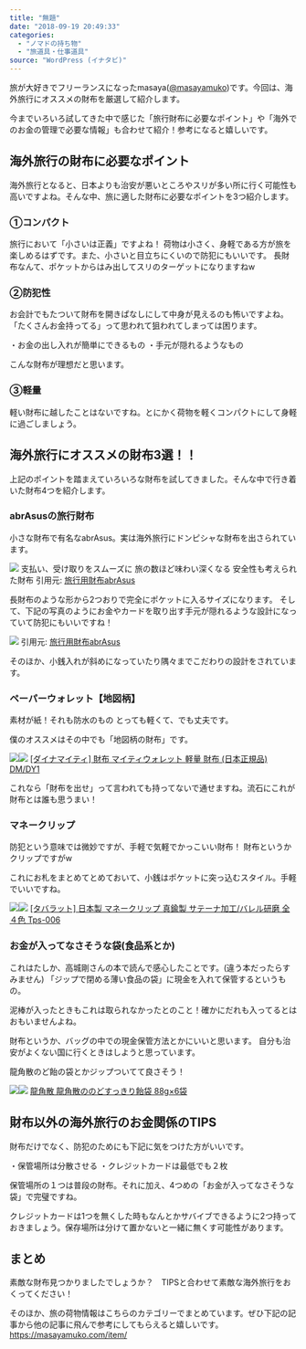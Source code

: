 ```yaml
---
title: "無題"
date: "2018-09-19 20:49:33"
categories:
  - "ノマドの持ち物"
  - "旅道具・仕事道具"
source: "WordPress (イナタビ)"
---
```


旅が大好きでフリーランスになったmasaya([@masayamuko](https://twitter.com/MasayaMuko))です。今回は、海外旅行にオススメの財布を厳選して紹介します。

今までいろいろ試してきた中で感じた「旅行財布に必要なポイント」や「海外でのお金の管理で必要な情報」も合わせて紹介！参考になると嬉しいです。

## 海外旅行の財布に必要なポイント

海外旅行となると、日本よりも治安が悪いところやスリが多い所に行く可能性も高いですよね。そんな中、旅に適した財布に必要なポイントを3つ紹介します。

### ①コンパクト

旅行において「小さいは正義」ですよね！
荷物は小さく、身軽である方が旅を楽しめるはずです。また、小さいと目立ちにくいので防犯にもいいです。
長財布なんて、ポケットからはみ出してスリのターゲットになりますねw

### ②防犯性

お会計でもたついて財布を開きぱなしにして中身が見えるのも怖いですよね。
「たくさんお金持ってる」って思われて狙われてしまっては困ります。

・お金の出し入れが簡単にできるもの
・手元が隠れるようなもの

こんな財布が理想だと思います。

### ③軽量

軽い財布に越したことはないですね。とにかく荷物を軽くコンパクトにして身軽に過ごしましょう。

## 海外旅行にオススメの財布3選！！

上記のポイントを踏まえていろいろな財布を試してきました。そんな中で行き着いた財布4つを紹介します。

### abrAsusの旅行財布

小さな財布で有名なabrAsus。実は海外旅行にドンピシャな財布を出さられています。

> 
![](https://masayamuko.com/wp/wp-content/uploads/2018/09/スクリーンショット-2018-09-19-20.24.10-1024x616.png)
支払い、受け取りをスムーズに
旅の数ほど味わい深くなる
安全性も考えられた財布
引用元: [旅行用財布abrAsus](https://superclassic.jp/?pid=40601)

長財布のような形から2つおりで完全にポケットに入るサイズになります。
そして、下記の写真のようにお金やカードを取り出す手元が隠れるような設計になっていて防犯にもいいですね！

> 
![](https://masayamuko.com/wp/wp-content/uploads/2018/09/img003.jpg)
引用元: [旅行用財布abrAsus](https://superclassic.jp/?pid=40601)

そのほか、小銭入れが斜めになっていたり隅々までこだわりの設計をされています。

### ペーパーウォレット【地図柄】

素材が紙！それも防水のもの
とっても軽くて、でも丈夫です。

僕のオススメはその中でも「地図柄の財布」です。

[![](//ws-fe.amazon-adsystem.com/widgets/q?_encoding=UTF8&ASIN=B0024MGPAQ&Format=_SL250_&ID=AsinImage&MarketPlace=JP&ServiceVersion=20070822&WS=1&tag=msymk-22&language=ja_JP)](https://www.amazon.co.jp/%E3%83%80%E3%82%A4%E3%83%8A%E3%83%9E%E3%82%A4%E3%83%86%E3%82%A3-%E3%83%9E%E3%82%A4%E3%83%86%E3%82%A3%E3%82%A6%E3%82%A9%E3%83%AC%E3%83%83%E3%83%88-%E6%97%A5%E6%9C%AC%E6%AD%A3%E8%A6%8F%E5%93%81-DY-810-DC%E3%83%9C%E3%83%A0%E3%82%B7%E3%82%A7%E3%83%AB/dp/B0024MGPAQ/ref=as_li_ss_il?ie=UTF8&qid=1537356706&sr=8-1-fkmr0&keywords=%E3%83%9A%E3%83%BC%E3%83%91%E3%83%BC%E3%82%A6%E3%82%A9%E3%83%AC%E3%83%83%E3%83%88%E3%80%80%E5%9C%B0%E5%9B%B3&th=1&linkCode=li3&tag=msymk-22&linkId=74822d52d22045cc003a46395041c8e6&language=ja_JP)![](https://ir-jp.amazon-adsystem.com/e/ir?t=msymk-22&language=ja_JP&l=li3&o=9&a=B0024MGPAQ)
[[ダイナマイティ] 財布 マイティウォレット 軽量 財布 (日本正規品) DM/DY1](https://amzn.to/2PRjvt3)

これなら「財布を出せ」って言われても持ってないで通せますね。流石にこれが財布とは誰も思うまい！

### マネークリップ

防犯という意味では微妙ですが、手軽で気軽でかっこいい財布！
財布というかクリップですがw

これにお札をまとめてとめておいて、小銭はポケットに突っ込むスタイル。手軽でいいですね。

[![](//ws-fe.amazon-adsystem.com/widgets/q?_encoding=UTF8&ASIN=B01ICREXU0&Format=_SL250_&ID=AsinImage&MarketPlace=JP&ServiceVersion=20070822&WS=1&tag=msymk-22&language=ja_JP)](https://www.amazon.co.jp/%E3%82%BF%E3%83%90%E3%83%A9%E3%83%83%E3%83%88-%E3%83%9E%E3%83%8D%E3%83%BC%E3%82%AF%E3%83%AA%E3%83%83%E3%83%97-%E3%82%B5%E3%83%86%E3%83%BC%E3%83%8A%E5%8A%A0%E5%B7%A5-%E3%82%B7%E3%83%AB%E3%83%90%E3%83%BC%E3%82%B5%E3%83%86%E3%83%BC%E3%83%8A-Tps-006-svt/dp/B01ICREXU0/ref=as_li_ss_il?s=shoes&ie=UTF8&qid=1537356891&sr=1-2&keywords=%E3%83%9E%E3%83%8D%E3%83%BC%E3%82%AF%E3%83%AA%E3%83%83%E3%83%97&linkCode=li3&tag=msymk-22&linkId=b9c9dd1adfa86919400731a7576af195&language=ja_JP)![](https://ir-jp.amazon-adsystem.com/e/ir?t=msymk-22&language=ja_JP&l=li3&o=9&a=B01ICREXU0)
[[タバラット] 日本製 マネークリップ 真鍮製 サテーナ加工/バレル研磨 全４色 Tps-006](https://amzn.to/2QIdGiA)

### お金が入ってなさそうな袋(食品系とか)

これはたしか、高城剛さんの本で読んで感心したことです。(違う本だったらすみません)
「ジップで閉める薄い食品の袋」に現金を入れて保管するというもの。

泥棒が入ったときもこれは取られなかったとのこと！確かにだれも入ってるとはおもいませんよね。

財布というか、バッグの中での現金保管方法とかにいいと思います。
自分も治安がよくない国に行くときはしようと思っています。

龍角散のど飴の袋とかジップついてて良さそう！

[![](//ws-fe.amazon-adsystem.com/widgets/q?_encoding=UTF8&ASIN=B00AH68VHG&Format=_SL250_&ID=AsinImage&MarketPlace=JP&ServiceVersion=20070822&WS=1&tag=msymk-22&language=ja_JP)](https://www.amazon.co.jp/%E9%BE%8D%E8%A7%92%E6%95%A3-%E9%BE%8D%E8%A7%92%E6%95%A3%E3%81%AE%E3%81%AE%E3%81%A9%E3%81%99%E3%81%A3%E3%81%8D%E3%82%8A%E9%A3%B4%E8%A2%8B-88g%C3%976%E8%A2%8B/dp/B00AH68VHG/ref=as_li_ss_il?s=food-beverage&ie=UTF8&qid=1537357045&sr=1-3&keywords=%E9%BE%8D%E8%A7%92%E6%95%A3%E3%81%AE%E3%81%A9%E3%81%82%E3%82%81&linkCode=li3&tag=msymk-22&linkId=8fec5bdfbecffbb314d38816da18d90b&language=ja_JP)![](https://ir-jp.amazon-adsystem.com/e/ir?t=msymk-22&language=ja_JP&l=li3&o=9&a=B00AH68VHG)
[龍角散 龍角散ののどすっきり飴袋 88g×6袋](https://amzn.to/2Np7HBh)

## 財布以外の海外旅行のお金関係のTIPS

財布だけでなく、防犯のためにも下記に気をつけた方がいいです。

・保管場所は分散させる
・クレジットカードは最低でも２枚

保管場所の１つは普段の財布。それに加え、4つめの「お金が入ってなさそうな袋」で完璧ですね。

クレジットカードは1つを無くした時もなんとかサバイブできるように2つ持っておきましょう。保存場所は分けて置かないと一緒に無くす可能性があります。

## まとめ

素敵な財布見つかりましたでしょうか？　TIPSと合わせて素敵な海外旅行をおくってください！

そのほか、旅の荷物情報はこちらのカテゴリーでまとめています。ぜひ下記の記事から他の記事に飛んで参考にしてもらえると嬉しいです。
https://masayamuko.com/item/